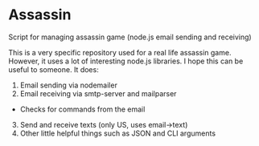# Assassin
Script for managing assassin game (node.js email sending and receiving)

This is a very specific repository used for a real life assassin game. However, it uses a lot of interesting node.js libraries. I hope this can be useful to someone. It does:

1. Email sending via nodemailer
2. Email receiving via smtp-server and mailparser
  - Checks for commands from the email
  
3. Send and receive texts (only US, uses email->text)
4. Other little helpful things such as JSON and CLI arguments
  
